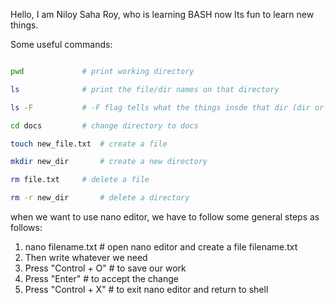 Hello, I am Niloy Saha Roy, who is learning BASH now
Its fun to learn new things.

Some useful commands:
```bash

pwd 			# print working directory

ls  			# print the file/dir names on that directory

ls -F 			# -F flag tells what the things insde that dir (dir or files)

cd docs			# change directory to docs

touch new_file.txt	# create a file

mkdir new_dir		# create a new directory

rm file.txt		# delete a file

rm -r new_dir		# delete a directory
```



when we want to use nano editor, we have to follow some general steps as follows:
1. nano filename.txt         # open nano editor and create a file filename.txt
2. Then write whatever we need 
3. Press "Control + O"         # to save our work
4. Press "Enter"               # to accept the change
5. Press "Control + X"         # to exit nano editor and return to shell
